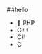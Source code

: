 ##‎hello‎          
-  🐘 PHP            
-  C++                                   
-  C#                                      
-  C                                                               